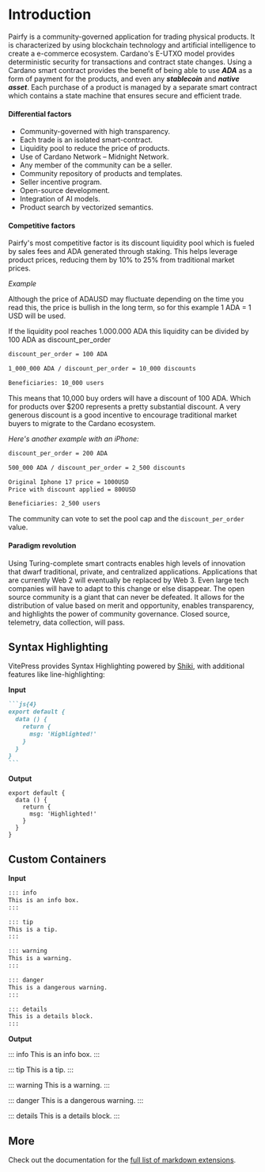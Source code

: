 # Introduction

Pairfy is a community-governed application for trading physical products.
It is characterized by using blockchain technology and artificial intelligence to create a e-commerce ecosystem.
Cardano's E-UTXO model provides deterministic security for transactions and contract state changes.
Using a Cardano smart contract provides the benefit of being able to use **_ADA_** as a form of payment for the products, and even any **_stablecoin_** and **_native asset_**.
Each purchase of a product is managed by a separate smart contract which contains a state machine that ensures secure and efficient trade.



#### Differential factors

- Community-governed with high transparency.
- Each trade is an isolated smart-contract.
- Liquidity pool to reduce the price of products.
- Use of Cardano Network – Midnight Network.
- Any member of the community can be a seller.
- Community repository of products and templates.
- Seller incentive program.
- Open-source development.
- Integration of AI models.
- Product search by vectorized semantics.

#### Competitive factors

Pairfy's most competitive factor is its discount liquidity pool which is fueled by sales fees and ADA generated through staking.
This helps leverage product prices, reducing them by 10% to 25% from traditional market prices.

_Example_

Although the price of ADAUSD may fluctuate depending on the time you read this, 
the price is bullish in the long term, so for this example 1 ADA = 1 USD will be used.

If the liquidity pool reaches 1.000.000 ADA this liquidity can be
divided by 100 ADA as discount_per_order

```md
discount_per_order = 100 ADA

1_000_000 ADA / discount_per_order = 10_000 discounts

Beneficiaries: 10_000 users
```

This means that 10,000 buy orders will have a discount of 100 ADA.
Which for products over $200 represents a pretty substantial discount. 
A very generous discount is a good incentive to encourage traditional market buyers to migrate to the Cardano ecosystem.


_Here's another example with an iPhone:_


```md
discount_per_order = 200 ADA

500_000 ADA / discount_per_order = 2_500 discounts

Original Iphone 17 price = 1000USD
Price with discount applied = 800USD

Beneficiaries: 2_500 users 

```


The community can vote to set the pool cap and the `discount_per_order` value.

#### Paradigm revolution

Using Turing-complete smart contracts enables high levels of innovation that dwarf traditional, private, and centralized applications.
Applications that are currently Web 2 will eventually be replaced by Web 3.
Even large tech companies will have to adapt to this change or else disappear.
The open source community is a giant that can never be defeated.
It allows for the distribution of value based on merit and opportunity, enables transparency, and highlights the power of community governance.
Closed source, telemetry, data collection, will pass.



## Syntax Highlighting

VitePress provides Syntax Highlighting powered by [Shiki](https://github.com/shikijs/shiki), with additional features like line-highlighting:

**Input**

````md
```js{4}
export default {
  data () {
    return {
      msg: 'Highlighted!'
    }
  }
}
```
````

**Output**

```js{4}
export default {
  data () {
    return {
      msg: 'Highlighted!'
    }
  }
}
```

## Custom Containers

**Input**

```md
::: info
This is an info box.
:::

::: tip
This is a tip.
:::

::: warning
This is a warning.
:::

::: danger
This is a dangerous warning.
:::

::: details
This is a details block.
:::
```

**Output**

::: info
This is an info box.
:::

::: tip
This is a tip.
:::

::: warning
This is a warning.
:::

::: danger
This is a dangerous warning.
:::

::: details
This is a details block.
:::

## More

Check out the documentation for the [full list of markdown extensions](https://vitepress.dev/guide/markdown).
